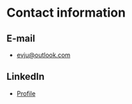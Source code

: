 # Contact information

## E-mail

- evju@outlook.com

## LinkedIn

- [Profile](https://www.linkedin.com/in/espen-evju/)